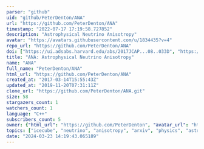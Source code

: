 ```yaml
---
parser: "github"
uid: "github/PeterDenton/ANA"
url: "https://github.com/PeterDenton/ANA"
timestamp: "2022-07-17 17:19:58.727852"
description: "Astrophysical Neutrino Anisotropy"
avatar: "https://avatars.githubusercontent.com/u/1834435?v=4"
repo_url: "https://github.com/PeterDenton/ANA"
doi: ["https://ui.adsabs.harvard.edu/abs/2017JCAP...08..033D", "https://ui.adsabs.harvard.edu/abs/2017ascl.soft08028D/abstract"]
title: "ANA: Astrophysical Neutrino Anisotropy"
name: "ANA"
full_name: "PeterDenton/ANA"
html_url: "https://github.com/PeterDenton/ANA"
created_at: "2017-03-14T15:55:43Z"
updated_at: "2019-11-20T07:31:11Z"
clone_url: "https://github.com/PeterDenton/ANA.git"
size: 58
stargazers_count: 1
watchers_count: 1
language: "C++"
subscribers_count: 5
owner: {"html_url": "https://github.com/PeterDenton", "avatar_url": "https://avatars.githubusercontent.com/u/1834435?v=4", "login": "PeterDenton", "type": "User"}
topics: ["icecube", "neutrino", "anisotropy", "arxiv", "physics", "astroparticle-physics", "markov-chain-monte-carlo", "galactic", "extragalactic"]
date: "2024-03-23 14:19:43.065189"
---
```

